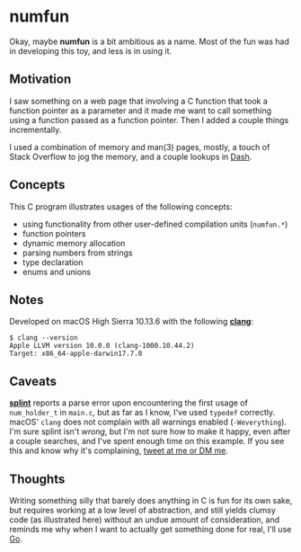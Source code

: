# numfun

Okay, maybe **numfun** is a bit ambitious as a name. Most of the fun was had in
developing this toy, and less is in using it.

## Motivation

I saw something on a web page that involving a C function that took a function
pointer as a parameter and it made me want to call something using a function
passed as a function pointer. Then I added a couple things incrementally.

I used a combination of memory and man(3) pages, mostly, a touch of Stack
Overflow to jog the memory, and a couple lookups in
[Dash](https://kapeli.com/dash).

## Concepts

This C program illustrates usages of the following concepts:

* using functionality from other user-defined compilation units (`numfun.*`)
* function pointers
* dynamic memory allocation
* parsing numbers from strings
* type declaration
* enums and unions

## Notes

Developed on macOS High Sierra 10.13.6 with the following
**[clang](https://clang.llvm.org)**:

```
$ clang --version
Apple LLVM version 10.0.0 (clang-1000.10.44.2)
Target: x86_64-apple-darwin17.7.0
```

## Caveats

**[splint](https://www.splint.org)** reports a parse error upon encountering
the first usage of `num_holder_t` in `main.c`, but as far as I know, I've used
`typedef` correctly. macOS' `clang` does not complain with all warnings enabled
(`-Weverything`).  I'm sure splint isn't *wrong*, but I'm not sure how to make
it happy, even after a couple searches, and I've spent enough time on this
example. If you see this and know why it's complaining, [tweet at me or DM
me](https://twitter.com/ianfoo).

## Thoughts

Writing something silly that barely does anything in C is fun for its own sake,
but requires working at a low level of abstraction, and still yields clumsy
code (as illustrated here) without an undue amount of consideration, and
reminds me why when I want to actually get something done for real, I'll use
[Go](https://golang.org).

